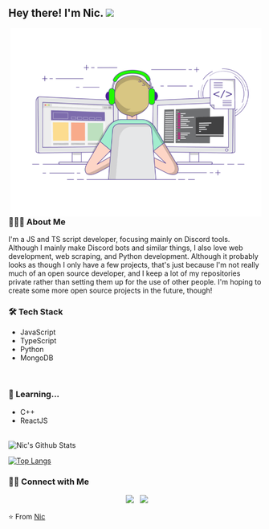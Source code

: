 <h2> Hey there! I'm Nic. <img src="https://github.com/souvikguria98/souvikguria98/blob/master/Hi.gif" width="25"></h2>
<img align="right" alt="GIF" src="https://raw.githubusercontent.com/devSouvik/devSouvik/master/gif3.gif" width="500"/>

<h3> 👨🏻‍💻 About Me </h3>

I'm a JS and TS script developer, focusing mainly on Discord tools. Although I mainly make Discord bots and similar things, I also love web development, web scraping, and Python development. Although it probably looks as though I only have a few projects, that's just because I'm not really much of an open source developer, and I keep a lot of my repositories private rather than setting them up for the use of other people. I'm hoping to create some more open source projects in the future, though!

<h3>🛠 Tech Stack</h3>

- JavaScript
- TypeScript
- Python
- MongoDB

<br>

<h3>📕 Learning...</h3>

- C++
- ReactJS

<br>

<img align="center" src="https://github-readme-stats.vercel.app/api?username=thebignic&include_all_commits=true&count_private=true&show_icons=true&line_height=20&title_color=7A7ADB&icon_color=2234AE&text_color=D3D3D3&bg_color=0,000000,130F40" alt="Nic's Github Stats">

</br>

[![Top Langs](https://github-readme-stats.vercel.app/api/top-langs/?username=thebignic&layout=compact&text_color=daf7dc&bg_color=151515)](https://github.com/devSouvik/github-readme-stats)


<h3> 🤝🏻 Connect with Me </h3>

<p align="center">
&nbsp; <a href="https://twitter.com/thebignic___" target="_blank" rel="noopener noreferrer"><img src="https://img.icons8.com/plasticine/100/000000/twitter.png" width="50" /></a>  
&nbsp; <a href="https://discord.gg/2EdW48mNBY"><img src="https://img.icons8.com/plasticine/100/000000/discord-logo.png" width="50"/></a>
</p>

⭐️ From [Nic](https://github.com/thebignic)
